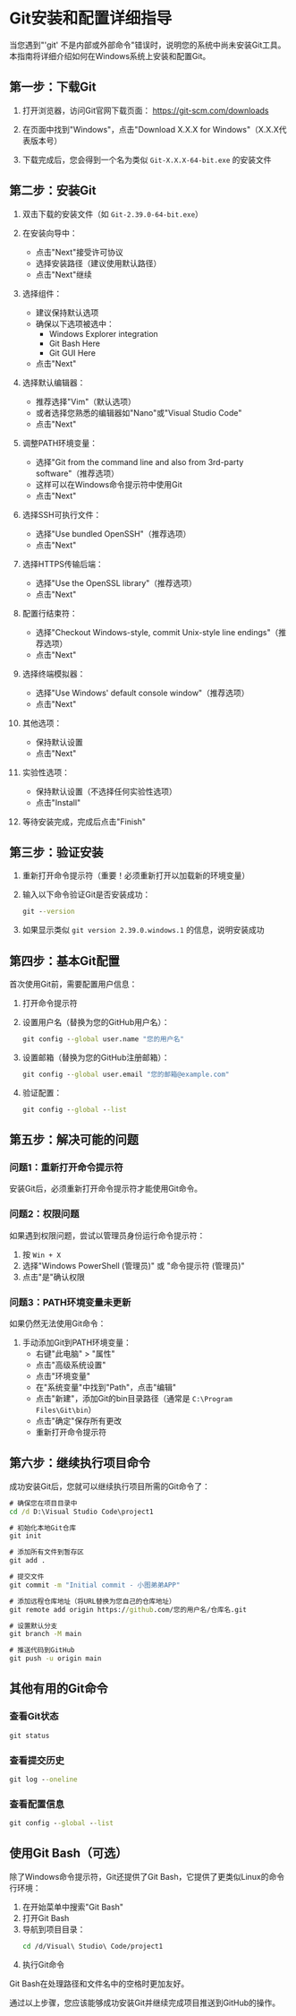 # Git安装和配置详细指导

当您遇到"'git' 不是内部或外部命令"错误时，说明您的系统中尚未安装Git工具。本指南将详细介绍如何在Windows系统上安装和配置Git。

## 第一步：下载Git

1. 打开浏览器，访问Git官网下载页面：
   https://git-scm.com/downloads

2. 在页面中找到"Windows"，点击"Download X.X.X for Windows"（X.X.X代表版本号）

3. 下载完成后，您会得到一个名为类似 `Git-X.X.X-64-bit.exe` 的安装文件

## 第二步：安装Git

1. 双击下载的安装文件（如 `Git-2.39.0-64-bit.exe`）

2. 在安装向导中：
   - 点击"Next"接受许可协议
   - 选择安装路径（建议使用默认路径）
   - 点击"Next"继续

3. 选择组件：
   - 建议保持默认选项
   - 确保以下选项被选中：
     * Windows Explorer integration
     * Git Bash Here
     * Git GUI Here
   - 点击"Next"

4. 选择默认编辑器：
   - 推荐选择"Vim"（默认选项）
   - 或者选择您熟悉的编辑器如"Nano"或"Visual Studio Code"
   - 点击"Next"

5. 调整PATH环境变量：
   - 选择"Git from the command line and also from 3rd-party software"（推荐选项）
   - 这样可以在Windows命令提示符中使用Git
   - 点击"Next"

6. 选择SSH可执行文件：
   - 选择"Use bundled OpenSSH"（推荐选项）
   - 点击"Next"

7. 选择HTTPS传输后端：
   - 选择"Use the OpenSSL library"（推荐选项）
   - 点击"Next"

8. 配置行结束符：
   - 选择"Checkout Windows-style, commit Unix-style line endings"（推荐选项）
   - 点击"Next"

9. 选择终端模拟器：
   - 选择"Use Windows' default console window"（推荐选项）
   - 点击"Next"

10. 其他选项：
    - 保持默认设置
    - 点击"Next"

11. 实验性选项：
    - 保持默认设置（不选择任何实验性选项）
    - 点击"Install"

12. 等待安装完成，完成后点击"Finish"

## 第三步：验证安装

1. 重新打开命令提示符（重要！必须重新打开以加载新的环境变量）

2. 输入以下命令验证Git是否安装成功：
   ```cmd
   git --version
   ```

3. 如果显示类似 `git version 2.39.0.windows.1` 的信息，说明安装成功

## 第四步：基本Git配置

首次使用Git前，需要配置用户信息：

1. 打开命令提示符

2. 设置用户名（替换为您的GitHub用户名）：
   ```cmd
   git config --global user.name "您的用户名"
   ```

3. 设置邮箱（替换为您的GitHub注册邮箱）：
   ```cmd
   git config --global user.email "您的邮箱@example.com"
   ```

4. 验证配置：
   ```cmd
   git config --global --list
   ```

## 第五步：解决可能的问题

### 问题1：重新打开命令提示符
安装Git后，必须重新打开命令提示符才能使用Git命令。

### 问题2：权限问题
如果遇到权限问题，尝试以管理员身份运行命令提示符：
1. 按 `Win + X`
2. 选择"Windows PowerShell (管理员)" 或 "命令提示符 (管理员)"
3. 点击"是"确认权限

### 问题3：PATH环境变量未更新
如果仍然无法使用Git命令：

1. 手动添加Git到PATH环境变量：
   - 右键"此电脑" > "属性"
   - 点击"高级系统设置"
   - 点击"环境变量"
   - 在"系统变量"中找到"Path"，点击"编辑"
   - 点击"新建"，添加Git的bin目录路径（通常是 `C:\Program Files\Git\bin`）
   - 点击"确定"保存所有更改
   - 重新打开命令提示符

## 第六步：继续执行项目命令

成功安装Git后，您就可以继续执行项目所需的Git命令了：

```cmd
# 确保您在项目目录中
cd /d D:\Visual Studio Code\project1

# 初始化本地Git仓库
git init

# 添加所有文件到暂存区
git add .

# 提交文件
git commit -m "Initial commit - 小图弟弟APP"

# 添加远程仓库地址（将URL替换为您自己的仓库地址）
git remote add origin https://github.com/您的用户名/仓库名.git

# 设置默认分支
git branch -M main

# 推送代码到GitHub
git push -u origin main
```

## 其他有用的Git命令

### 查看Git状态
```cmd
git status
```

### 查看提交历史
```cmd
git log --oneline
```

### 查看配置信息
```cmd
git config --global --list
```

## 使用Git Bash（可选）

除了Windows命令提示符，Git还提供了Git Bash，它提供了更类似Linux的命令行环境：

1. 在开始菜单中搜索"Git Bash"
2. 打开Git Bash
3. 导航到项目目录：
   ```bash
   cd /d/Visual\ Studio\ Code/project1
   ```
4. 执行Git命令

Git Bash在处理路径和文件名中的空格时更加友好。

通过以上步骤，您应该能够成功安装Git并继续完成项目推送到GitHub的操作。